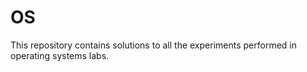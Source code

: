 # OS
This repository contains solutions to all the experiments performed in operating systems labs.
